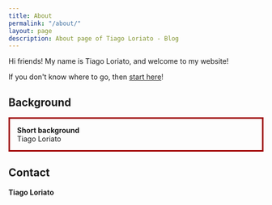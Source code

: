 ```yaml
---
title: About
permalink: "/about/"
layout: page
description: About page of Tiago Loriato - Blog
---
```


Hi friends! My name is Tiago Loriato, and welcome to my website! 


If you don't know where to go, then [start here](/start-here/)!

## Background



<p style="border:3px; border-style:solid; border-color:#a00000; padding: 1em;">
<b>Short background</b><br>
Tiago Loriato 
</p>


## Contact

**Tiago Loriato**  

